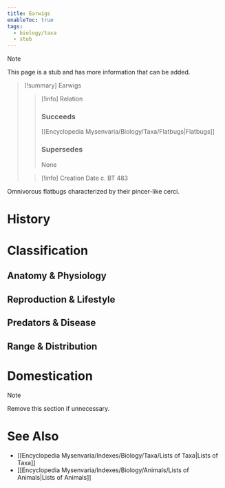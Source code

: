 ```yaml
---
title: Earwigs
enableToc: true
tags:
  - biology/taxa
  - stub
---
```


> [!note]
> This page is a stub and has more information that can be added.

> [!summary] Earwigs
> > [!info] Relation
> > ### Succeeds
> > [[Encyclopedia Mysenvaria/Biology/Taxa/Flatbugs|Flatbugs]]
> > ### Supersedes
> > None
>
> > [!info] Creation Date
> > c. BT 483

Omnivorous flatbugs characterized by their pincer-like cerci.
# History

# Classification
## Anatomy & Physiology

## Reproduction & Lifestyle

## Predators & Disease

## Range & Distribution

# Domestication

> [!note]
> Remove this section if unnecessary.
# See Also
- [[Encyclopedia Mysenvaria/Indexes/Biology/Taxa/Lists of Taxa|Lists of Taxa]]
- [[Encyclopedia Mysenvaria/Indexes/Biology/Animals/Lists of Animals|Lists of Animals]]